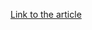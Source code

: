 [Link to the article](https://scmagazineuk.com/ocean-lotus-groupapt-32-identified-as-vietnamese-apt-group/article/663565/)
